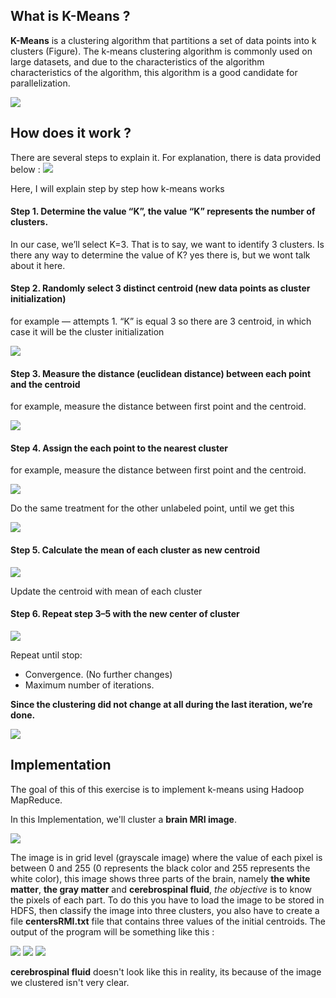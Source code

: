 ## What is K-Means ?
**K-Means** is a clustering algorithm that partitions a set of data points into k clusters (Figure). The k-means clustering algorithm is commonly used on large datasets, and due to the characteristics of the algorithm characteristics of the algorithm, this algorithm is a good candidate for parallelization. 

![](assets/kmeans.png)



## How does it work ? 
There are several steps to explain it. For explanation, there is data provided below :
![](assets/img1.PNG)

Here, I will explain step by step how k-means works

#### Step 1. Determine the value “K”, the value “K” represents the number of clusters.

In our case, we’ll select K=3. That is to say, we want to identify 3 clusters. Is there any way to determine the value of K? yes there is, but we wont talk about it here.

#### Step 2. Randomly select 3 distinct centroid (new data points as cluster initialization)

for example — attempts 1. “K” is equal 3 so there are 3 centroid, in which case it will be the cluster initialization

![](assets/img2.PNG)

#### Step 3. Measure the distance (euclidean distance) between each point and the centroid

for example, measure the distance between first point and the centroid.

![](assets/img3.PNG)

#### Step 4. Assign the each point to the nearest cluster

for example, measure the distance between first point and the centroid.

![](assets/img4.PNG)

Do the same treatment for the other unlabeled point, until we get this

![](assets/img5.PNG)

#### Step 5. Calculate the mean of each cluster as new centroid

![](assets/img6.PNG)

Update the centroid with mean of each cluster

#### Step 6. Repeat step 3–5 with the new center of cluster

![](assets/img7.PNG)

Repeat until stop:
 - Convergence. (No further changes)
 - Maximum number of iterations.

**Since the clustering did not change at all during the last iteration, we’re done.**

![](assets/img_.PNG)


## Implementation

The goal of this of this exercise is to implement k-means using Hadoop MapReduce.

In this Implementation, we'll cluster a **brain MRI image**.

![](assets/brain.PNG)


The image is in grid level (grayscale image) where the value of each pixel is between 0 and 255 (0 represents the black color and 255 represents the white color), this image shows three parts of the brain, namely **the white matter**, **the gray matter** and **cerebrospinal fluid**, *the objective* is to know the pixels of each part.
To do this you have to load the image to be stored in HDFS, then classify the image into three clusters, you also have to create a file **centersRMI.txt** file that contains three values of the initial centroids.
The output of the program will be something like this :

![](assets/grayMatter.PNG)
![](assets/whiteMatter.PNG)
![](assets/cerebrospinal_fluid.PNG)


**cerebrospinal fluid** doesn't look like this in reality, its because of the image we clustered isn't very clear.
